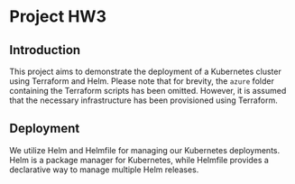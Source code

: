 # Project HW3

## Introduction

This project aims to demonstrate the deployment of a Kubernetes cluster using Terraform and Helm. Please note that for brevity, the `azure` folder containing the Terraform scripts has been omitted. However, it is assumed that the necessary infrastructure has been provisioned using Terraform.

## Deployment

We utilize Helm and Helmfile for managing our Kubernetes deployments. Helm is a package manager for Kubernetes, while Helmfile provides a declarative way to manage multiple Helm releases.


